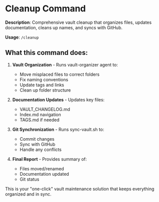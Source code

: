 # Cleanup Command

**Description**: Comprehensive vault cleanup that organizes files, updates documentation, cleans up names, and syncs with GitHub.

**Usage**: `/cleanup`

## What this command does:

1. **Vault Organization** - Runs vault-organizer agent to:
   - Move misplaced files to correct folders
   - Fix naming conventions
   - Update tags and links
   - Clean up folder structure

2. **Documentation Updates** - Updates key files:
   - VAULT_CHANGELOG.md
   - Index.md navigation
   - TAGS.md if needed

3. **Git Synchronization** - Runs sync-vault.sh to:
   - Commit changes
   - Sync with GitHub
   - Handle any conflicts

4. **Final Report** - Provides summary of:
   - Files moved/renamed
   - Documentation updated
   - Git status

This is your "one-click" vault maintenance solution that keeps everything organized and in sync.